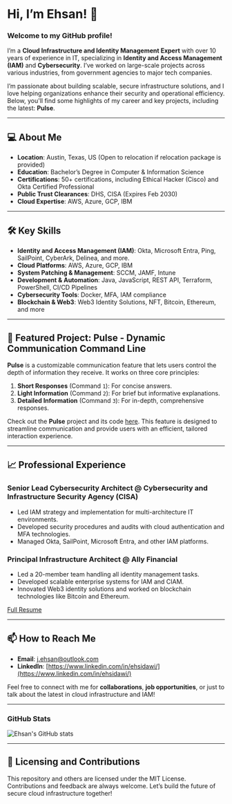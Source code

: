 # Hi, I’m Ehsan! 👋

### Welcome to my GitHub profile!

I’m a **Cloud Infrastructure and Identity Management Expert** with over 10 years of experience in IT, specializing in **Identity and Access Management (IAM)** and **Cybersecurity**. I’ve worked on large-scale projects across various industries, from government agencies to major tech companies.

I’m passionate about building scalable, secure infrastructure solutions, and I love helping organizations enhance their security and operational efficiency. Below, you'll find some highlights of my career and key projects, including the latest: **Pulse**.

---

## 💻 About Me

- **Location**: Austin, Texas, US (Open to relocation if relocation package is provided)
- **Education**: Bachelor’s Degree in Computer & Information Science
- **Certifications**: 50+ certifications, including Ethical Hacker (Cisco) and Okta Certified Professional
- **Public Trust Clearances**: DHS, CISA (Expires Feb 2030)
- **Cloud Expertise**: AWS, Azure, GCP, IBM

---

## 🛠️ Key Skills

- **Identity and Access Management (IAM)**: Okta, Microsoft Entra, Ping, SailPoint, CyberArk, Delinea, and more.
- **Cloud Platforms**: AWS, Azure, GCP, IBM
- **System Patching & Management**: SCCM, JAMF, Intune
- **Development & Automation**: Java, JavaScript, REST API, Terraform, PowerShell, CI/CD Pipelines
- **Cybersecurity Tools**: Docker, MFA, IAM compliance
- **Blockchain & Web3**: Web3 Identity Solutions, NFT, Bitcoin, Ethereum, and more

---

## 🚀 Featured Project: Pulse - Dynamic Communication Command Line

**Pulse** is a customizable communication feature that lets users control the depth of information they receive. It works on three core principles:
1. **Short Responses** (Command `1`): For concise answers.
2. **Light Information** (Command `2`): For brief but informative explanations.
3. **Detailed Information** (Command `3`): For in-depth, comprehensive responses.

Check out the **Pulse** project and its code [here](https://github.com/yourusername/pulse). This feature is designed to streamline communication and provide users with an efficient, tailored interaction experience.

---

## 📈 Professional Experience

### Senior Lead Cybersecurity Architect @ Cybersecurity and Infrastructure Security Agency (CISA)
- Led IAM strategy and implementation for multi-architecture IT environments.
- Developed security procedures and audits with cloud authentication and MFA technologies.
- Managed Okta, SailPoint, Microsoft Entra, and other IAM platforms.

### Principal Infrastructure Architect @ Ally Financial
- Led a 20-member team handling all identity management tasks.
- Developed scalable enterprise systems for IAM and CIAM.
- Innovated Web3 identity solutions and worked on blockchain technologies like Bitcoin and Ethereum.

[Full Resume](https://www.linkedin.com/in/ehsidawi/)

---

## 📫 How to Reach Me

- **Email**: [j.ehsan@outlook.com](mailto:j.ehsan@outlook.com)
- **LinkedIn**: [https://www.linkedin.com/in/ehsidawi/](https://www.linkedin.com/in/ehsidawi/)

Feel free to connect with me for **collaborations**, **job opportunities**, or just to talk about the latest in cloud infrastructure and IAM!

---

### GitHub Stats

![Ehsan's GitHub stats](https://github-readme-stats.vercel.app/api?username=yourusername&show_icons=true&theme=dark)

---

## 📝 Licensing and Contributions

This repository and others are licensed under the MIT License. Contributions and feedback are always welcome. Let’s build the future of secure cloud infrastructure together!
